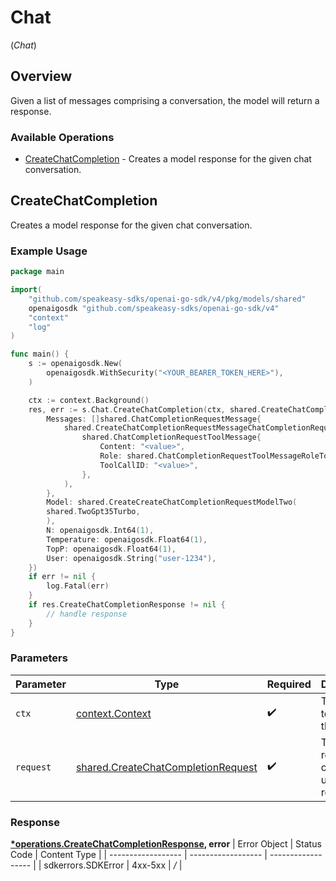 # Chat
(*Chat*)

## Overview

Given a list of messages comprising a conversation, the model will return a response.

### Available Operations

* [CreateChatCompletion](#createchatcompletion) - Creates a model response for the given chat conversation.

## CreateChatCompletion

Creates a model response for the given chat conversation.

### Example Usage

```go
package main

import(
	"github.com/speakeasy-sdks/openai-go-sdk/v4/pkg/models/shared"
	openaigosdk "github.com/speakeasy-sdks/openai-go-sdk/v4"
	"context"
	"log"
)

func main() {
    s := openaigosdk.New(
        openaigosdk.WithSecurity("<YOUR_BEARER_TOKEN_HERE>"),
    )

    ctx := context.Background()
    res, err := s.Chat.CreateChatCompletion(ctx, shared.CreateChatCompletionRequest{
        Messages: []shared.ChatCompletionRequestMessage{
            shared.CreateChatCompletionRequestMessageChatCompletionRequestToolMessage(
                shared.ChatCompletionRequestToolMessage{
                    Content: "<value>",
                    Role: shared.ChatCompletionRequestToolMessageRoleTool,
                    ToolCallID: "<value>",
                },
            ),
        },
        Model: shared.CreateCreateChatCompletionRequestModelTwo(
        shared.TwoGpt35Turbo,
        ),
        N: openaigosdk.Int64(1),
        Temperature: openaigosdk.Float64(1),
        TopP: openaigosdk.Float64(1),
        User: openaigosdk.String("user-1234"),
    })
    if err != nil {
        log.Fatal(err)
    }
    if res.CreateChatCompletionResponse != nil {
        // handle response
    }
}
```

### Parameters

| Parameter                                                                                    | Type                                                                                         | Required                                                                                     | Description                                                                                  |
| -------------------------------------------------------------------------------------------- | -------------------------------------------------------------------------------------------- | -------------------------------------------------------------------------------------------- | -------------------------------------------------------------------------------------------- |
| `ctx`                                                                                        | [context.Context](https://pkg.go.dev/context#Context)                                        | :heavy_check_mark:                                                                           | The context to use for the request.                                                          |
| `request`                                                                                    | [shared.CreateChatCompletionRequest](../../pkg/models/shared/createchatcompletionrequest.md) | :heavy_check_mark:                                                                           | The request object to use for the request.                                                   |


### Response

**[*operations.CreateChatCompletionResponse](../../pkg/models/operations/createchatcompletionresponse.md), error**
| Error Object       | Status Code        | Content Type       |
| ------------------ | ------------------ | ------------------ |
| sdkerrors.SDKError | 4xx-5xx            | */*                |
